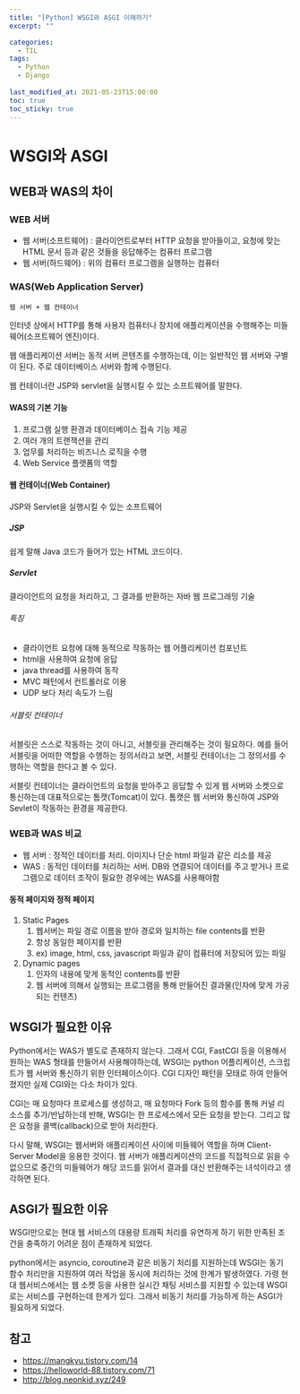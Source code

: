 ```yaml
---
title: "[Python] WSGI와 ASGI 이해하기"
excerpt: ""

categories:
  - TIL
tags:
  - Python
  - Django
 
last_modified_at: 2021-05-23T15:00:00
toc: true
toc_sticky: true
---
```


# WSGI와 ASGI

## WEB과 WAS의 차이

### WEB 서버

- 웹 서버(소프트웨어) : 클라이언트로부터 HTTP 요청을 받아들이고, 요청에 맞는 HTML 문서 등과 같은 것들을 응답해주는 컴퓨터 프로그램
- 웹 서버(하드웨어) : 위의 컴퓨터 프로그램을 실행하는 컴퓨터

### WAS(Web Application Server)

`웹 서버 + 웹 컨테이너`

인터넷 상에서 HTTP를 통해 사용자 컴퓨터나 장치에 애플리케이션을 수행해주는 미들웨어(소프트웨어 엔진)이다.

웹 애플리케이션 서버는 동적 서버 콘텐츠를 수행하는데, 이는 일반적인 웹 서버와 구별이 된다.  주로 데이터베이스 서버와 함께 수행된다.

웹 컨테이너란 JSP와 servlet을 실행시킬 수 있는 소프트웨어를 말한다.

#### WAS의 기본 기능

1. 프로그램 실행 환경과 데이터베이스 접속 기능 제공
2. 여러 개의 트랜잭션을 관리
3. 업무를 처리하는 비즈니스 로직을 수행
4. Web Service 플랫폼의 역할



#### 웹 컨테이너(Web Container)

JSP와 Servlet을 실행시킬 수 있는 소프트웨어

##### JSP

쉽게 말해 Java 코드가 들어가 있는 HTML 코드이다.

##### Servlet

클라이언트의 요청을 처리하고, 그 결과를 반환하는 자바 웹 프로그래밍 기술

###### 특징

- 클라이언트 요청에 대해 동적으로 작동하는 웹 어플리케이션 컴포넌트
- html을 사용하여 요청에 응답
- java thread를 사용하여 동작
- MVC 패턴에서 컨트롤러로 이용
- UDP 보다 처리 속도가 느림

###### 서블릿 컨테이너

서블릿은 스스로 작동하는 것이 아니고, 서블릿을 관리해주는 것이 필요하다. 예를 들어 서블릿을 어떠한 역할을 수행하는 정의서라고 보면, 서블릿 컨테이너는 그 정의서를 수행하는 역할을 한다고 볼 수 있다.

서블릿 컨테이너는 클라이언트의 요청을 받아주고 응답할 수 있게 웹 서버와 소켓으로 통신하는데 대표적으로는 톰캣(Tomcat)이 있다. 톰캣은 웹 서버와 통신하여 JSP와 Sevlet이 작동하는 환경을 제공한다.



### WEB과 WAS 비교

- 웹 서버 : 정적인 데이터를 처리. 이미지나 단순 html 파일과 같은 리소를 제공
- WAS : 동적인 데이터를 처리하는 서버. DB와 연결되어 데이터를 주고 받거나 프로그램으로 데이터 조작이 필요한 경우에는 WAS를 사용해야함

#### 동적 페이지와 정적 페이지

1. Static Pages
   1. 웹서버는 파일 경로 이름을 받아 경로와 일치하는 file contents를 반환
   2. 항상 동일한 페이지를 반환
   3. ex) image, html, css, javascript 파일과 같이 컴퓨터에 저장되어 있는 파일
2. Dynamic pages
   1. 인자의 내용에 맞게 동적인 contents를 반환
   2. 웹 서버에 의해서 실행되는 프로그램을 통해 만들어진 결과물(인자에 맞게 가공되는 컨텐츠)



## WSGI가 필요한 이유

Python에서는 WAS가 별도로 존재하지 않는다. 그래서 CGI, FastCGI 등을 이용해서 원하는 WAS 형태를 만들어서 사용해야하는데, WSGI는 python 어플리케이션, 스크립트가 웹 서버와 통신하기 위한 인터페이스이다. CGI 디자인 패턴을 모태로 하여 만들어졌지만 실제 CGI와는 다소 차이가 있다.

CGI는 매 요청마다 프로세스를 생성하고, 매 요청마다 Fork 등의 함수를 통해 커널 리소스를 추가/반납하는데 반해, WSGI는 한 프로세스에서 모든 요청을 받는다. 그리고 많은 요청을 콜백(callback)으로 받아 처리한다.

다시 말해, WSGI는 웹서버와 애플리케이션 사이에 미들웨어 역할을 하며 Client-Server Model을 응용한 것이다. 웹 서버가 애플리케이션의 코드를 직접적으로 읽을 수 없으므로 중간의 미들웨어가 해당 코드를 읽어서 결과를 대신 반환해주는 녀석이라고 생각하면 된다.



## ASGI가 필요한 이유

WSGI만으로는 현대 웹 서비스의 대용량 트래픽 처리를 유연하게 하기 위한 만족된 조건을 충족하기 어려운 점이 존재하게 되었다. 

python에서는 asyncio, coroutine과 같은 비동기 처리를 지원하는데 WSGI는 동기 함수 처리만을 지원하여 여러 작업을 동시에 처리하는 것에 한계가 발생하였다. 가령 현대 웹서비스에서는 웹 소켓 등을 사용한 실시간 채팅 서비스를 지원할 수 있는데 WSGI로는 서비스를 구현하는데 한게가 있다. 그래서 비동기 처리를 가능하게 하는 ASGI가 필요하게 되었다.



## 참고

- https://mangkyu.tistory.com/14
- https://helloworld-88.tistory.com/71
- http://blog.neonkid.xyz/249